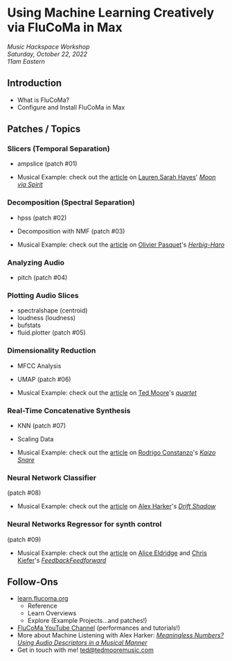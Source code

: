 # Using Machine Learning Creatively via FluCoMa in Max

_Music Hackspace Workshop_  
_Saturday, October 22, 2022_  
_11am Eastern_

## Introduction

* What is FluCoMa?
* Configure and Install FluCoMa in Max

## Patches / Topics

### Slicers (Temporal Separation)

* ampslice (patch #01)

* Musical Example: check out the [article](https://learn.flucoma.org/explore/hayes/) on [Lauren Sarah Hayes](https://www.laurensarahhayes.com/)' [_Moon via Spirit_](https://www.youtube.com/watch?v=BzSRs_7S9cg)

### Decomposition (Spectral Separation)

* hpss (patch #02)

* Decomposition with NMF (patch #03)

* Musical Example: check out the [article](https://learn.flucoma.org/explore/pasquet/) on [Olivier Pasquet](https://www.opasquet.fr/)'s [_Herbig-Haro_](https://www.youtube.com/watch?v=qqR_gORRwRA)

### Analyzing Audio 

* pitch (patch #04)

### Plotting Audio Slices

* spectralshape (centroid)
* loudness (loudness)
* bufstats
* fluid.plotter (patch #05)

### Dimensionality Reduction

* MFCC Analysis
* UMAP (patch #06)

* Musical Example: check out the [article](https://learn.flucoma.org/explore/moore/) on [Ted Moore](https://www.tedmooremusic.com/)'s [_quartet_](https://www.youtube.com/watch?v=C0FBNLy4NCM)

### Real-Time Concatenative Synthesis

* KNN (patch #07)
* Scaling Data

* Musical Example: check out the [article](https://learn.flucoma.org/explore/constanzo/) on [Rodrigo Constanzo](https://rodrigoconstanzo.com/)'s [_Kaizo Snare_](https://www.youtube.com/watch?v=MTWklm1oXWQ)

### Neural Network Classifier

(patch #08)

* Musical Example: check out the [article](https://learn.flucoma.org/explore/harker/) on [Alex Harker](https://www.alexanderjharker.co.uk/)'s [_Drift Shadow_](https://www.youtube.com/watch?v=lHEWsysupaA)

### Neural Networks Regressor for synth control

(patch #09)

* Musical Example: check out the [article](https://learn.flucoma.org/explore/eldridge-kiefer/) on [Alice Eldridge](https://profiles.sussex.ac.uk/p127749-alice-eldridge) and [Chris Kiefer](https://profiles.sussex.ac.uk/p208667-chris-kiefer)'s [_FeedbackFeedforward_](https://www.youtube.com/watch?v=c03_84_P7PQ)

## Follow-Ons

* [learn.flucoma.org](https://learn.flucoma.org/)
    - Reference
    - Learn Overviews
    - Explore (Example Projects...and patches!)
* [FluCoMa YouTube Channel](https://www.youtube.com/c/FluidCorpusManipulation) (performances and tutorials!)
* More about Machine Listening with Alex Harker: [_Meaningless Numbers? Using Audio Descriptors in a Musical Manner_](https://www.youtube.com/watch?v=Sh7LvH39dsY)
* Get in touch with me! [ted@tedmooremusic.com](mailto:ted@tedmooremusic.com)
